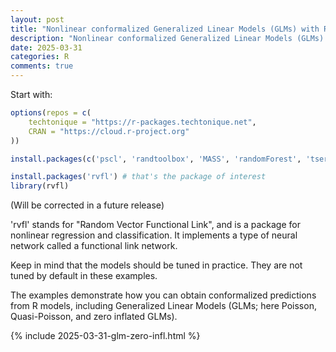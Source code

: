 ```yaml
---
layout: post
title: "Nonlinear conformalized Generalized Linear Models (GLMs) with R package 'rvfl' (and other models)"
description: "Nonlinear conformalized Generalized Linear Models (GLMs) with R package 'rvfl' (and other models)"
date: 2025-03-31
categories: R
comments: true
---
```


Start with:

```R
options(repos = c(
    techtonique = "https://r-packages.techtonique.net",
    CRAN = "https://cloud.r-project.org"
))

install.packages(c('pscl', 'randtoolbox', 'MASS', 'randomForest', 'tseries'))

install.packages('rvfl') # that's the package of interest
library(rvfl)
```

(Will be corrected in a future release)

'rvfl' stands for "Random Vector Functional Link", and is a package for nonlinear regression and classification. It implements a type of neural network called a functional link network.

Keep in mind that the models should be tuned in practice. They are not tuned by default in these examples. 

The examples demonstrate how you can obtain conformalized predictions from R models, including Generalized Linear Models (GLMs; here Poisson, Quasi-Poisson, and zero inflated GLMs). 

{% include 2025-03-31-glm-zero-infl.html %}

